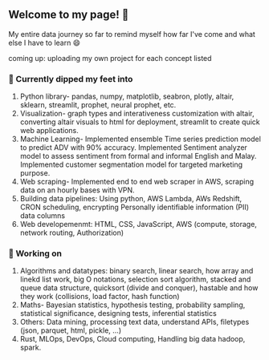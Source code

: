 ## Welcome to my page! 👋

My entire data journey so far to remind myself how far I've come and what else I have to learn 😄 

coming up: uploading my own project for each concept listed 

### 🌱 Currently dipped my feet into 

1. Python library- pandas, numpy, matplotlib, seabron, plotly, altair, sklearn, streamlit, prophet, neural prophet, etc.
2. Visualization- graph types and interativeness customization with altair, converting altair visuals to html for deployment, streamlit to create quick web applications. 
3. Machine Learning- 
    Implemented ensemble Time series prediction model to predict ADV with 90% accuracy.
    Implemented Sentiment analyzer model to assess sentiment from formal and informal English and Malay.
    Implemented customer segmentation model for targeted marketing purpose. 
5. Web scraping- Implemented end to end web scraper in AWS, scraping data on an hourly bases with VPN. 
6. Building data pipelines: Using python, AWS Lambda, AWs Redshift, CRON scheduling, encrypting Personally identifiable information (PII) data columns
7. Web developemenmt: HTML, CSS, JavaScript, AWS (compute, storage, network routing, Authorization)

 ### 💬  Working on  
 1. Algorithms and datatypes: binary search, linear search, how array and linekd list work, big O notations, selection sort algorithm, stacked and queue data structure, quicksort (divide and conquer), hastable and how they work (collisions, load factor, hash function) 
 2. Maths- Bayesian statistics, hypothesis testing, probability sampling, statistical significance, designing tests, inferential statistics 
 3. Others: Data mining, processing text data, understand APIs, filetypes (json, parquet, html, pickle, ...)
 4. Rust, MLOps, DevOps, Cloud computing, Handling big data hadoop, spark. 

